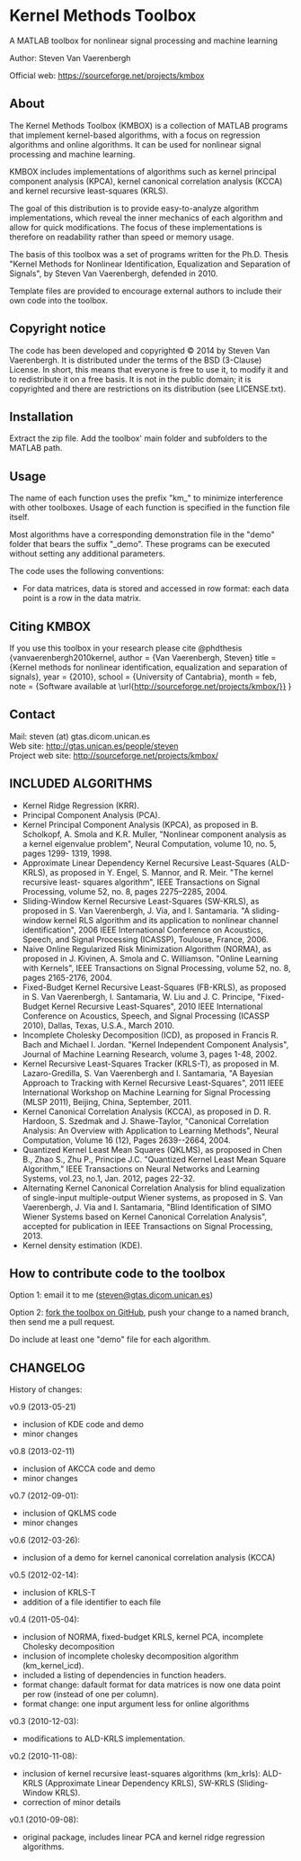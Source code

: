 Kernel Methods Toolbox
======================

A MATLAB toolbox for nonlinear signal processing and machine learning

Author: Steven Van Vaerenbergh

Official web: https://sourceforge.net/projects/kmbox  


About
---

The Kernel Methods Toolbox (KMBOX) is a collection of MATLAB programs that implement kernel-based algorithms, with a focus on regression algorithms and online algorithms. It can be used for nonlinear signal processing and machine learning.

KMBOX includes implementations of algorithms such as kernel principal component analysis (KPCA), kernel canonical correlation analysis (KCCA) and kernel recursive least-squares (KRLS).

The goal of this distribution is to provide easy-to-analyze algorithm implementations, which reveal the inner mechanics of each algorithm and allow for quick modifications. The focus of these implementations is therefore on readability rather than speed or memory usage.

The basis of this toolbox was a set of programs written for the Ph.D. Thesis "Kernel Methods for Nonlinear Identification, Equalization and Separation of Signals", by Steven Van Vaerenbergh, defended in 2010.

Template files are provided to encourage external authors to include their own code into the toolbox.


Copyright notice
---

The code has been developed and copyrighted © 2014 by Steven Van Vaerenbergh. It is distributed under the terms of the BSD (3-Clause) License. In short, this means that everyone is free to use it, to modify it and to redistribute it on a free basis. It is not in the public domain; it is copyrighted and there are restrictions on its distribution (see LICENSE.txt).


Installation
---

Extract the zip file. Add the toolbox' main folder and subfolders to the 
MATLAB path.


Usage
---

The name of each function uses the prefix "km_" to minimize interference with other toolboxes. Usage of each function is specified in the function file itself.

Most algorithms have a corresponding demonstration file in the "demo" folder that bears the suffix "_demo". These programs can be executed without setting any additional parameters.

The code uses the following conventions:
- For data matrices, data is stored and accessed in row format: each data point is a row in the data matrix.


Citing KMBOX
---

If you use this toolbox in your research please cite
@phdthesis {vanvaerenbergh2010kernel,
	author = {Van Vaerenbergh, Steven}
	title = {Kernel methods for nonlinear identification, equalization and separation of signals},
	year = {2010},
	school = {University of Cantabria},
	month = feb,
	note = {Software available at \url{http://sourceforge.net/projects/kmbox/}}
}


Contact
---

Mail: steven (at) gtas.dicom.unican.es  
Web site: http://gtas.unican.es/people/steven  
Project web site: http://sourceforge.net/projects/kmbox/  


INCLUDED ALGORITHMS
---

- Kernel Ridge Regression (KRR).
- Principal Component Analysis (PCA).
- Kernel Principal Component Analysis (KPCA), as proposed in B. Scholkopf, A. Smola and K.R. Muller, "Nonlinear component analysis as a kernel eigenvalue problem", Neural Computation, volume 10, no. 5, pages 1299- 1319, 1998.
- Approximate Linear Dependency Kernel Recursive Least-Squares (ALD-KRLS), as proposed in Y. Engel, S. Mannor, and R. Meir. "The kernel recursive least- squares algorithm", IEEE Transactions on Signal Processing, volume 52, no. 8, pages 2275–2285, 2004.
- Sliding-Window Kernel Recursive Least-Squares (SW-KRLS), as proposed in S. Van Vaerenbergh, J. Via, and I. Santamaria. "A sliding-window kernel RLS algorithm and its application to nonlinear channel identification", 2006 IEEE International Conference on Acoustics, Speech, and Signal Processing (ICASSP), Toulouse, France, 2006.
- Naive Online Regularized Risk Minimization Algorithm (NORMA), as proposed in J. Kivinen, A. Smola and C. Williamson. "Online Learning with Kernels", IEEE Transactions on Signal Processing, volume 52, no. 8, pages 2165-2176, 2004.
- Fixed-Budget Kernel Recursive Least-Squares (FB-KRLS), as proposed in S. Van Vaerenbergh, I. Santamaria, W. Liu and J. C. Principe, "Fixed-Budget Kernel Recursive Least-Squares", 2010 IEEE International Conference on Acoustics, Speech, and Signal Processing (ICASSP 2010), Dallas, Texas, U.S.A., March 2010.
- Incomplete Cholesky Decomposition (ICD), as proposed in Francis R. Bach and Michael I. Jordan. "Kernel Independent Component Analysis", Journal of Machine Learning Research, volume 3, pages 1-48, 2002.
- Kernel Recursive Least-Squares Tracker (KRLS-T), as proposed in M. Lazaro-Gredilla, S. Van Vaerenbergh and I. Santamaria, "A Bayesian Approach to Tracking with Kernel Recursive Least-Squares", 2011 IEEE International  Workshop on Machine Learning for Signal Processing (MLSP 2011), Beijing, China, September, 2011.
- Kernel Canonical Correlation Analysis (KCCA), as proposed in D. R. Hardoon, S. Szedmak and J. Shawe-Taylor, "Canonical Correlation Analysis: An Overview with Application to Learning Methods", Neural Computation, Volume 16 (12), Pages 2639--2664, 2004.
- Quantized Kernel Least Mean Squares (QKLMS), as proposed in Chen B., Zhao S., Zhu P., Principe J.C. "Quantized Kernel Least Mean Square Algorithm," IEEE Transactions on Neural Networks and Learning Systems, vol.23, no.1, Jan. 2012, pages 22-32.
- Alternating Kernel Canonical Correlation Analysis for blind equalization of single-input multiple-output Wiener systems, as proposed in S. Van Vaerenbergh, J. Via and I. Santamaria, "Blind Identification of SIMO Wiener Systems based on Kernel Canonical Correlation Analysis", accepted for publication in IEEE Transactions on Signal Processing, 2013.
- Kernel density estimation (KDE).


How to contribute code to the toolbox
---

Option 1: email it to me (steven@gtas.dicom.unican.es)

Option 2: [fork the toolbox on GitHub](https://github.com/steven2358/kafbox), push your change to a named branch, then send me a pull request.

Do include at least one "demo" file for each algorithm.


CHANGELOG
---

History of changes:

v0.9 (2013-05-21)
- inclusion of KDE code and demo
- minor changes

v0.8 (2013-02-11)
- inclusion of AKCCA code and demo
- minor changes

v0.7 (2012-09-01):
- inclusion of QKLMS code
- minor changes

v0.6 (2012-03-26):
- inclusion of a demo for kernel canonical correlation analysis (KCCA)

v0.5 (2012-02-14):
- inclusion of KRLS-T
- addition of a file identifier to each file

v0.4 (2011-05-04):
- inclusion of NORMA, fixed-budget KRLS, kernel PCA, incomplete Cholesky decomposition
- inclusion of incomplete cholesky decomposition algorithm (km_kernel_icd).
- included a listing of dependencies in function headers.
- format change: dafault format for data matrices is now one data point per row (instead of one per column).
- format change: one input argument less for online algorithms

v0.3 (2010-12-03):
- modifications to ALD-KRLS implementation.

v0.2 (2010-11-08):
- inclusion of kernel recursive least-squares algorithms (km_krls): ALD-KRLS (Approximate Linear Dependency KRLS), SW-KRLS (Sliding-Window KRLS).
- correction of minor details

v0.1 (2010-09-08):
- original package, includes linear PCA and kernel ridge regression algorithms.